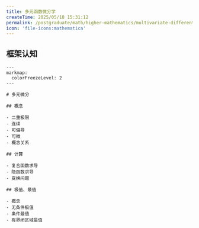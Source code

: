 ```yaml
---
title: 多元函数微分学
createTime: 2025/05/18 15:31:12
permalink: /postgraduate/math/higher-mathematics/multivariate-differential-calculus/
icon: 'file-icons:mathematica'
---
```


## **框架认知**

```markmap
---
markmap:
  colorFreezeLevel: 2
---

# 多元微分

## 概念

- 二重极限
- 连续
- 可偏导
- 可微
- 概念关系

## 计算

- 复合函数求导
- 隐函数求导
- 变换问题

## 极值、最值

- 概念
- 无条件极值
- 条件最值
- 有界闭区域最值

```

